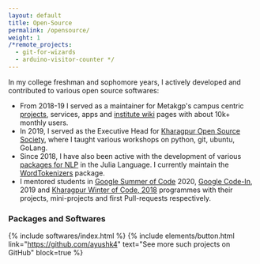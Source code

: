 ```yaml
---
layout: default
title: Open-Source
permalink: /opensource/
weight: 1
/*remote_projects: 
  - git-for-wizards
  - arduino-visitor-counter */
---
```


In my college freshman and sophomore years, I actively developed and contributed to various open source softwares:

- From 2018-19 I served as a maintainer for Metakgp's campus centric <a href="https://github.com/metakgp">projects</a>, services, apps and <a href="https://wiki.metakgp.org">institute wiki</a> pages with about 10k+ monthly users.
- In 2019, I served as the Executive Head for <a href="https://kossiitkgp.org/">Kharagpur Open Source Society</a>, where I taught various workshops on python, git, ubuntu, GoLang.
- Since 2018, I have also been active with the development of various <a href="https://github.com/JuliaText">packages for NLP</a> in the Julia Language. I currently maintain the <a href="https://github.com/JuliaText/WordTokenizers.jl">WordTokenizers</a> package.
- I mentored students in [Google Summer of Code](https://github.com/Ayushk4/Resume/blob/master/certificates/Mentor_GSoC_2020.pdf) 2020, [Google Code-In](https://github.com/Ayushk4/Resume/blob/master/certificates/GCI%202019%20Mentor%20Certificate.pdf), 2019 and [Kharagpur Winter of Code, 2018](https://github.com/Ayushk4/Resume/blob/master/certificates/KWoC18-Ayush%20Kaushal.pdf) programmes with their projects, mini-projects and first Pull-requests respectively.

### Packages and Softwares
{% include softwares/index.html %}
{% include elements/button.html link="https://github.com/ayushk4" text="See more such projects on GitHub" block=true %}

